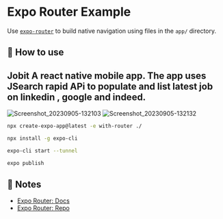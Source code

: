 # Expo Router Example

Use [`expo-router`](https://expo.github.io/router) to build native navigation using files in the `app/` directory.

## 🚀 How to use

## Jobit A react native mobile app. The app uses JSearch rapid APi to populate and list latest job on linkedin , google and indeed.



![Screenshot_20230905-132103](https://github.com/deniswachira/Jobit/assets/84972084/73f6f5a8-0958-4f13-9e35-6cd3596e8772)
![Screenshot_20230905-132132](https://github.com/deniswachira/Jobit/assets/84972084/38a439f3-6854-4d5f-be2b-83878270a2d9)

```sh
npx create-expo-app@latest -e with-router ./
```

```sh
npx install -g expo-cli
```

```sh
expo-cli start --tunnel
```
```sh
expo publish
```
## 📝 Notes

- [Expo Router: Docs](https://expo.github.io/router)
- [Expo Router: Repo](https://github.com/expo/router)
